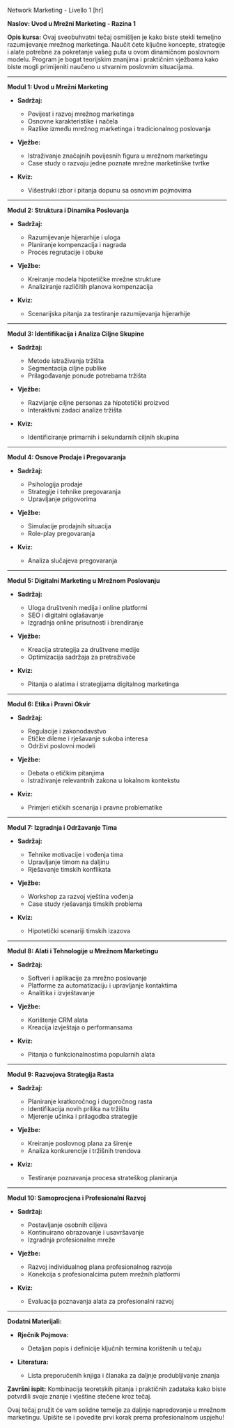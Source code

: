 Network Marketing - Livello 1 [hr]

**Naslov: Uvod u Mrežni Marketing - Razina 1**

**Opis kursa:**
Ovaj sveobuhvatni tečaj osmišljen je kako biste stekli temeljno razumijevanje mrežnog marketinga. Naučit ćete ključne koncepte, strategije i alate potrebne za pokretanje vašeg puta u ovom dinamičnom poslovnom modelu. Program je bogat teorijskim znanjima i praktičnim vježbama kako biste mogli primijeniti naučeno u stvarnim poslovnim situacijama.

---

**Modul 1: Uvod u Mrežni Marketing**

- **Sadržaj:**
  - Povijest i razvoj mrežnog marketinga
  - Osnovne karakteristike i načela
  - Razlike između mrežnog marketinga i tradicionalnog poslovanja

- **Vježbe:**
  - Istraživanje značajnih povijesnih figura u mrežnom marketingu
  - Case study o razvoju jedne poznate mrežne marketinške tvrtke

- **Kviz:**
  - Višestruki izbor i pitanja dopunu sa osnovnim pojmovima

---

**Modul 2: Struktura i Dinamika Poslovanja**

- **Sadržaj:**
  - Razumijevanje hijerarhije i uloga
  - Planiranje kompenzacija i nagrada
  - Proces regrutacije i obuke

- **Vježbe:**
  - Kreiranje modela hipotetičke mrežne strukture
  - Analiziranje različitih planova kompenzacija

- **Kviz:**
  - Scenarijska pitanja za testiranje razumijevanja hijerarhije

---

**Modul 3: Identifikacija i Analiza Ciljne Skupine**

- **Sadržaj:**
  - Metode istraživanja tržišta
  - Segmentacija ciljne publike
  - Prilagođavanje ponude potrebama tržišta

- **Vježbe:**
  - Razvijanje ciljne personas za hipotetički proizvod
  - Interaktivni zadaci analize tržišta

- **Kviz:**
  - Identificiranje primarnih i sekundarnih ciljnih skupina

---

**Modul 4: Osnove Prodaje i Pregovaranja**

- **Sadržaj:**
  - Psihologija prodaje
  - Strategije i tehnike pregovaranja
  - Upravljanje prigovorima

- **Vježbe:**
  - Simulacije prodajnih situacija
  - Role-play pregovaranja

- **Kviz:**
  - Analiza slučajeva pregovaranja

---

**Modul 5: Digitalni Marketing u Mrežnom Poslovanju**

- **Sadržaj:**
  - Uloga društvenih medija i online platformi
  - SEO i digitalni oglašavanje
  - Izgradnja online prisutnosti i brendiranje

- **Vježbe:**
  - Kreacija strategija za društvene medije
  - Optimizacija sadržaja za pretraživače

- **Kviz:**
  - Pitanja o alatima i strategijama digitalnog marketinga

---

**Modul 6: Etika i Pravni Okvir**

- **Sadržaj:**
  - Regulacije i zakonodavstvo
  - Etičke dileme i rješavanje sukoba interesa
  - Održivi poslovni modeli

- **Vježbe:**
  - Debata o etičkim pitanjima
  - Istraživanje relevantnih zakona u lokalnom kontekstu

- **Kviz:**
  - Primjeri etičkih scenarija i pravne problematike

---

**Modul 7: Izgradnja i Održavanje Tima**

- **Sadržaj:**
  - Tehnike motivacije i vođenja tima
  - Upravljanje timom na daljinu
  - Rješavanje timskih konflikata

- **Vježbe:**
  - Workshop za razvoj vještina vođenja
  - Case study rješavanja timskih problema

- **Kviz:**
  - Hipotetički scenariji timskih izazova

---

**Modul 8: Alati i Tehnologije u Mrežnom Marketingu**

- **Sadržaj:**
  - Softveri i aplikacije za mrežno poslovanje
  - Platforme za automatizaciju i upravljanje kontaktima
  - Analitika i izvještavanje

- **Vježbe:**
  - Korištenje CRM alata
  - Kreacija izvještaja o performansama

- **Kviz:**
  - Pitanja o funkcionalnostima popularnih alata

---

**Modul 9: Razvojova Strategija Rasta**

- **Sadržaj:**
  - Planiranje kratkoročnog i dugoročnog rasta
  - Identifikacija novih prilika na tržištu
  - Mjerenje učinka i prilagodba strategije

- **Vježbe:**
  - Kreiranje poslovnog plana za širenje
  - Analiza konkurencije i tržišnih trendova

- **Kviz:**
  - Testiranje poznavanja procesa strateškog planiranja

---

**Modul 10: Samoprocjena i Profesionalni Razvoj**

- **Sadržaj:**
  - Postavljanje osobnih ciljeva
  - Kontinuirano obrazovanje i usavršavanje
  - Izgradnja profesionalne mreže

- **Vježbe:**
  - Razvoj individualnog plana profesionalnog razvoja
  - Konekcija s profesionalcima putem mrežnih platformi

- **Kviz:**
  - Evaluacija poznavanja alata za profesionalni razvoj

---

**Dodatni Materijali:**

- **Rječnik Pojmova:**
  - Detaljan popis i definicije ključnih termina korištenih u tečaju

- **Literatura:**
  - Lista preporučenih knjiga i članaka za daljnje produbljivanje znanja

**Završni ispit:** Kombinacija teoretskih pitanja i praktičnih zadataka kako biste potvrdili svoje znanje i vještine stečene kroz tečaj.

Ovaj tečaj pružit će vam solidne temelje za daljnje napredovanje u mrežnom marketingu. Upišite se i povedite prvi korak prema profesionalnom uspjehu!